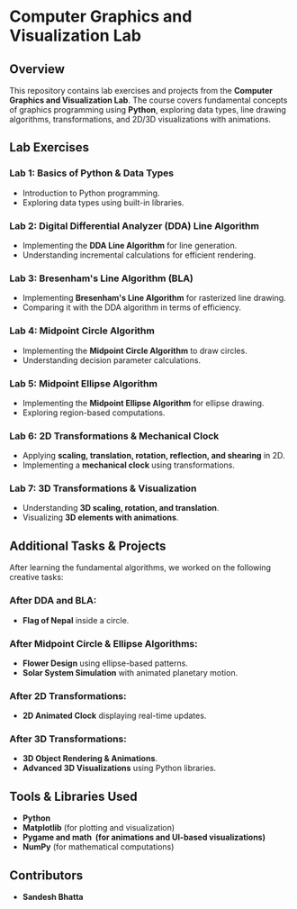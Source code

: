 # Computer Graphics and Visualization Lab

## Overview

This repository contains lab exercises and projects from the **Computer Graphics and Visualization Lab**. The course covers fundamental concepts of graphics programming using **Python**, exploring data types, line drawing algorithms, transformations, and 2D/3D visualizations with animations.

## Lab Exercises

### **Lab 1: Basics of Python & Data Types**

- Introduction to Python programming.
- Exploring data types using built-in libraries.

### **Lab 2: Digital Differential Analyzer (DDA) Line Algorithm**

- Implementing the **DDA Line Algorithm** for line generation.
- Understanding incremental calculations for efficient rendering.

### **Lab 3: Bresenham's Line Algorithm (BLA)**

- Implementing **Bresenham's Line Algorithm** for rasterized line drawing.
- Comparing it with the DDA algorithm in terms of efficiency.

### **Lab 4: Midpoint Circle Algorithm**

- Implementing the **Midpoint Circle Algorithm** to draw circles.
- Understanding decision parameter calculations.

### **Lab 5: Midpoint Ellipse Algorithm**

- Implementing the **Midpoint Ellipse Algorithm** for ellipse drawing.
- Exploring region-based computations.

### **Lab 6: 2D Transformations & Mechanical Clock**

- Applying **scaling, translation, rotation, reflection, and shearing** in 2D.
- Implementing a **mechanical clock** using transformations.

### **Lab 7: 3D Transformations & Visualization**

- Understanding **3D scaling, rotation, and translation**.
- Visualizing **3D elements with animations**.

## Additional Tasks & Projects

After learning the fundamental algorithms, we worked on the following creative tasks:

### **After DDA and BLA:**

- **Flag of Nepal** inside a circle.

### **After Midpoint Circle & Ellipse Algorithms:**

- **Flower Design** using ellipse-based patterns.
- **Solar System Simulation** with animated planetary motion.

### **After 2D Transformations:**

- **2D Animated Clock** displaying real-time updates.

### **After 3D Transformations:**

- **3D Object Rendering & Animations**.
- **Advanced 3D Visualizations** using Python libraries.

## Tools & Libraries Used

- **Python**
- **Matplotlib** (for plotting and visualization)
- **Pygame and math  (for animations and UI-based visualizations)**
- **NumPy** (for mathematical computations)

## Contributors

- **Sandesh Bhatta**

